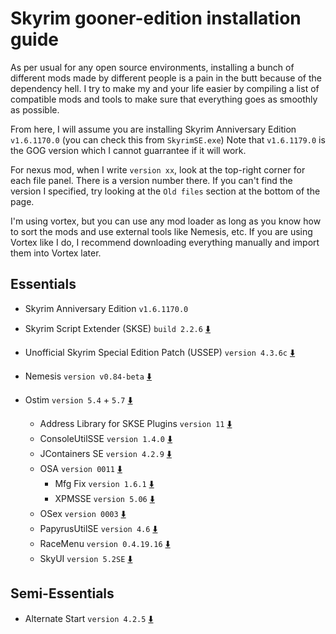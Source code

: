 # Skyrim gooner-edition installation guide
As per usual for any open source environments, installing a bunch of different mods made by different people is a pain in the butt because of the dependency hell.
I try to make my and your life easier by compiling a list of compatible mods and tools to make sure that everything goes as smoothly as possible.

From here, I will assume you are installing Skyrim Anniversary Edition `v1.6.1170.0` (you can check this from `SkyrimSE.exe`) Note that `v1.6.1179.0` is the GOG version which I cannot guarrantee if it will work.

For nexus mod, when I write `version xx`, look at the top-right corner for each file panel. There is a version number there. If you can't find the version I specified, try looking at the `Old files` section at the bottom of the page.

I'm using vortex, but you can use any mod loader as long as you know how to sort the mods and use external tools like Nemesis, etc. If you are using Vortex like I do, I recommend downloading everything manually and import them into Vortex later.

## Essentials
- Skyrim Anniversary Edition `v1.6.1170.0`
- Skyrim Script Extender (SKSE) `build 2.2.6` [⬇️](https://skse.silverlock.org/)
- Unofficial Skyrim Special Edition Patch (USSEP) `version 4.3.6c` [⬇️](https://www.nexusmods.com/skyrimspecialedition/mods/266?tab=files)
- Nemesis `version v0.84-beta` [⬇️](https://www.nexusmods.com/skyrimspecialedition/mods/60033?tab=files)

- Ostim `version 5.4` + `5.7` [⬇️](https://www.nexusmods.com/skyrimspecialedition/mods/40725?tab=files)
  - Address Library for SKSE Plugins `version 11` [⬇️](https://www.nexusmods.com/skyrimspecialedition/mods/32444?tab=files)
  - ConsoleUtilSSE `version 1.4.0` [⬇️](https://www.nexusmods.com/skyrimspecialedition/mods/24858?tab=files)
  - JContainers SE `version 4.2.9` [⬇️](https://www.nexusmods.com/skyrimspecialedition/mods/16495?tab=files)
  - OSA `version 0011` [⬇️](https://www.nexusmods.com/skyrimspecialedition/mods/17217?tab=files)
    - Mfg Fix `version 1.6.1` [⬇️](https://www.nexusmods.com/skyrimspecialedition/mods/11669?tab=files)
    - XPMSSE `version 5.06` [⬇️](https://www.nexusmods.com/skyrimspecialedition/mods/1988?tab=files)
  - OSex `version 0003` [⬇️](https://www.nexusmods.com/skyrimspecialedition/mods/17209?tab=files)
  - PapyrusUtilSE `version 4.6` [⬇️](https://www.nexusmods.com/skyrimspecialedition/mods/13048?tab=files)
  - RaceMenu `version 0.4.19.16` [⬇️](https://www.nexusmods.com/skyrimspecialedition/mods/19080?tab=files)
  - SkyUI `version 5.2SE` [⬇️](https://www.nexusmods.com/skyrimspecialedition/mods/12604?tab=files)
## Semi-Essentials
- Alternate Start `version 4.2.5` [⬇️](https://www.nexusmods.com/skyrimspecialedition/mods/272?tab=files)
